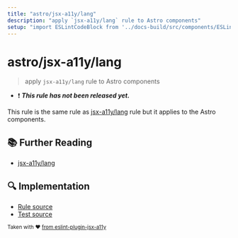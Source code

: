 ```yaml
---
title: "astro/jsx-a11y/lang"
description: "apply `jsx-a11y/lang` rule to Astro components"
setup: "import ESLintCodeBlock from '../docs-build/src/components/ESLintCodeBlockWrap.astro'"
---
```


# astro/jsx-a11y/lang

> apply `jsx-a11y/lang` rule to Astro components

- :exclamation: <badge text="This rule has not been released yet." vertical="middle" type="error"> **_This rule has not been released yet._** </badge>

This rule is the same rule as [jsx-a11y/lang](https://github.com/jsx-eslint/eslint-plugin-jsx-a11y/tree/HEAD/docs/rules/lang.md) rule but it applies to the Astro components.

## :books: Further Reading

- [jsx-a11y/lang](https://github.com/jsx-eslint/eslint-plugin-jsx-a11y/tree/HEAD/docs/rules/lang.md)

## :mag: Implementation

- [Rule source](https://github.com/ota-meshi/eslint-plugin-astro/blob/main/src/rules/jsx-a11y/lang.ts)
- [Test source](https://github.com/ota-meshi/eslint-plugin-astro/blob/main/tests/src/rules/jsx-a11y/lang.ts)

<sup>Taken with ❤️ [from eslint-plugin-jsx-a11y](https://github.com/jsx-eslint/eslint-plugin-jsx-a11y/tree/HEAD/docs/rules/lang.md)</sup>
